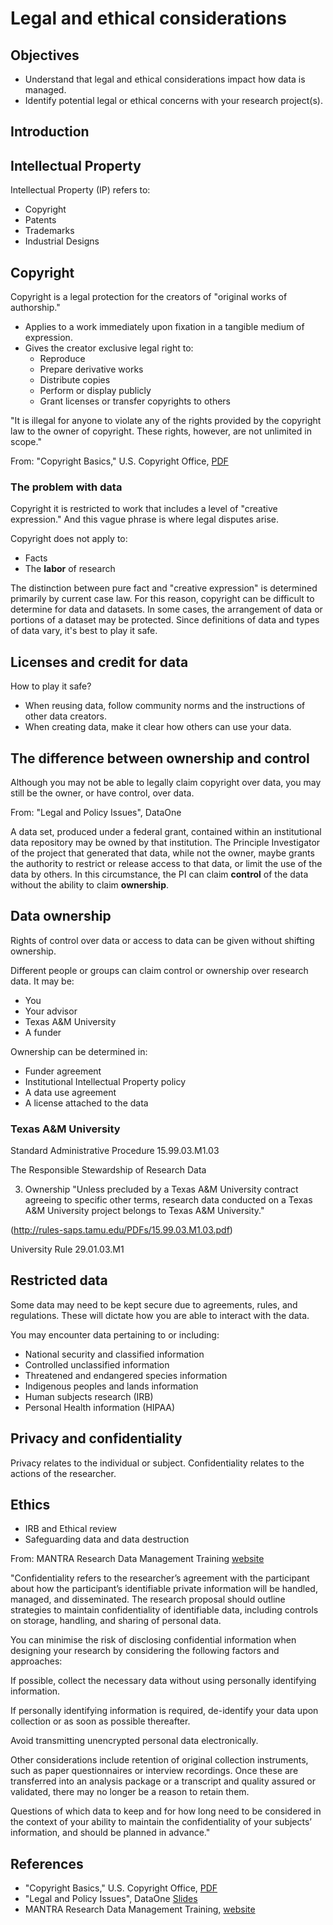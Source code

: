 # Legal and ethical considerations
## Objectives
- Understand that legal and ethical considerations impact how data is managed.
- Identify potential legal or ethical concerns with your research project(s).

## Introduction


## Intellectual Property
Intellectual Property (IP) refers to:

- Copyright
- Patents
- Trademarks
- Industrial Designs

## Copyright
Copyright is a legal protection for the creators of "original works of authorship."

- Applies to a work immediately upon fixation in a tangible medium of expression.
- Gives the creator exclusive legal right to:
	- Reproduce
	- Prepare derivative works 
	- Distribute copies
	- Perform or display publicly
	- Grant licenses or transfer copyrights to others

"It is illegal for anyone to violate any of the rights provided by the copyright law to the owner of copyright. These rights, however, are not unlimited in scope."

From: "Copyright Basics," U.S. Copyright Office, [PDF](https://www.copyright.gov/circs/circ01.pdf)

### The problem with data
Copyright it is restricted to work that includes a level of "creative expression." And this vague phrase is where legal disputes arise. 

Copyright does not apply to: 

- Facts
- The **labor** of research

The distinction between pure fact and "creative expression" is determined primarily by current case law. For this reason, copyright can be difficult to determine for data and datasets.  In some cases, the arrangement of data or portions of a dataset may be protected. Since definitions of data and types of data vary, it's best to play it safe. 

## Licenses and credit for data
How to play it safe? 

- When reusing data, follow community norms and the instructions of other data creators.
- When creating data, make it clear how others can use your data.


## The difference between ownership and control
Although you may not be able to legally claim copyright over data, you may still be the owner, or have control, over data.

From: "Legal and Policy Issues", DataOne

A data set, produced under a federal grant, contained within an institutional data repository may be owned by that institution. The Principle Investigator of the project that generated that data, while not the owner, maybe grants the authority to restrict or release access to that data, or limit the use of the data by others.  In this circumstance, the PI can claim **control** of the data without the ability to claim **ownership**. 

## Data ownership
Rights of control over data or access to data can be given without shifting ownership.

Different people or groups can claim control or ownership over research data. It may be:

- You
- Your advisor
- Texas A&M University
- A funder 

Ownership can be determined in:

- Funder agreement
- Institutional Intellectual Property policy
- A data use agreement
- A license attached to the data

### Texas A&M University 
Standard Administrative Procedure 15.99.03.M1.03 

The Responsible Stewardship of Research Data

3. Ownership
"Unless precluded by a Texas A&M University contract agreeing to specific other terms, research data conducted on a Texas A&M University project belongs to Texas A&M University."

(http://rules-saps.tamu.edu/PDFs/15.99.03.M1.03.pdf)

University Rule 29.01.03.M1

## Restricted data
Some data may need to be kept secure due to agreements, rules, and regulations. These will dictate how you are able to interact with the data.

You may encounter data pertaining to or including:

- National security and classified information
- Controlled unclassified information
- Threatened and endangered species information
- Indigenous peoples and lands information
- Human subjects research (IRB)
- Personal Health information (HIPAA)

## Privacy and confidentiality
Privacy relates to the individual or subject. Confidentiality relates to the actions of the researcher.

## Ethics
- IRB and Ethical review
- Safeguarding data and data destruction

From: MANTRA Research Data Management Training [website](http://datalib.edina.ac.uk/mantra/)

"Confidentiality refers to the researcher’s agreement with the participant about how the participant’s identifiable private information will be handled, managed, and disseminated. The research proposal should outline strategies to maintain confidentiality of identifiable data, including controls on storage, handling, and sharing of personal data.

You can minimise the risk of disclosing confidential information when designing your research by considering the following factors and approaches:

If possible, collect the necessary data without using personally identifying information.

If personally identifying information is required, de-identify your data upon collection or as soon as possible thereafter.

Avoid transmitting unencrypted personal data electronically.

Other considerations include retention of original collection instruments, such as paper questionnaires or interview recordings. Once these are transferred into an analysis package or a transcript and quality assured or validated, there may no longer be a reason to retain them. 

Questions of which data to keep and for how long need to be considered in the context of your ability to maintain the confidentiality of your subjects’ information, and should be planned in advance."

## References

- "Copyright Basics," U.S. Copyright Office, [PDF](https://www.copyright.gov/circs/circ01.pdf)
- "Legal and Policy Issues", DataOne [Slides](https://www.slideshare.net/DataONEorg/dataone-education-module-10-analysis-and-workflows)
- MANTRA Research Data Management Training, [website](http://datalib.edina.ac.uk/mantra/)

